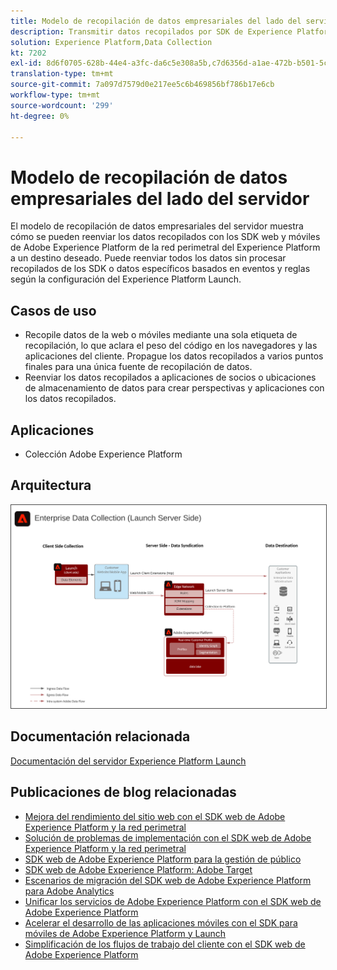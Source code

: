 ```yaml
---
title: Modelo de recopilación de datos empresariales del lado del servidor
description: Transmitir datos recopilados por SDK de Experience Platform a destinos
solution: Experience Platform,Data Collection
kt: 7202
exl-id: 8d6f0705-628b-44e4-a3fc-da6c5e308a5b,c7d6356d-a1ae-472b-b501-5c736e990252
translation-type: tm+mt
source-git-commit: 7a097d7579d0e217ee5c6b469856bf786b17e6cb
workflow-type: tm+mt
source-wordcount: '299'
ht-degree: 0%

---
```


# Modelo de recopilación de datos empresariales del lado del servidor

El modelo de recopilación de datos empresariales del servidor muestra cómo se pueden reenviar los datos recopilados con los SDK web y móviles de Adobe Experience Platform de la red perimetral del Experience Platform a un destino deseado. Puede reenviar todos los datos sin procesar recopilados de los SDK o datos específicos basados en eventos y reglas según la configuración del Experience Platform Launch.

## Casos de uso

* Recopile datos de la web o móviles mediante una sola etiqueta de recopilación, lo que aclara el peso del código en los navegadores y las aplicaciones del cliente. Propague los datos recopilados a varios puntos finales para una única fuente de recopilación de datos.
* Reenviar los datos recopilados a aplicaciones de socios o ubicaciones de almacenamiento de datos para crear perspectivas y aplicaciones con los datos recopilados.

## Aplicaciones

* Colección Adobe Experience Platform

## Arquitectura

<img src="assets/entcollect.svg" alt="Arquitectura de referencia para la recopilación de datos empresariales" style="border:1px solid #4a4a4a" />

## Documentación relacionada

[Documentación del servidor Experience Platform Launch](https://experienceleague.adobe.com/docs/launch/using/server-side-info/server-side-overview.html?lang=en#server-side-info)

## Publicaciones de blog relacionadas

* [Mejora del rendimiento del sitio web con el SDK web de Adobe Experience Platform y la red perimetral](https://medium.com/adobetech/boosting-website-performance-with-adobe-experience-platform-web-sdk-and-edge-network-329fcf70fdf9)
* [Solución de problemas de implementación con el SDK web de Adobe Experience Platform y la red perimetral](https://medium.com/adobetech/solving-implementation-pain-points-with-adobe-experience-platform-web-sdk-and-edge-network-880b635e6819)
* [SDK web de Adobe Experience Platform para la gestión de público](https://medium.com/adobetech/adobe-experience-platform-web-sdk-for-audience-management-751fa6d063bc)
* [SDK web de Adobe Experience Platform: Adobe Target](https://medium.com/adobetech/adobe-experience-platform-web-sdk-adobe-target-9b9f621d271)
* [Escenarios de migración del SDK web de Adobe Experience Platform para Adobe Analytics](https://medium.com/adobetech/adobe-experience-platform-web-sdk-migration-scenarios-for-adobe-analytics-91c255ec82b0)
* [Unificar los servicios de Adobe Experience Platform con el SDK web de Adobe Experience Platform](https://medium.com/adobetech/unify-your-adobe-experience-platform-services-with-adobe-experience-platform-web-sdk-75cf6851a9fc)
* [Acelerar el desarrollo de las aplicaciones móviles con el SDK para móviles de Adobe Experience Platform y Launch](https://medium.com/adobetech/accelerate-your-mobile-application-development-with-adobe-experience-platform-mobile-sdk-and-launch-ed023536d611)
* [Simplificación de los flujos de trabajo del cliente con el SDK web de Adobe Experience Platform](https://medium.com/adobetech/simplifying-customer-workflows-with-adobe-experience-platform-web-sdk-4e54fe134f4a)
